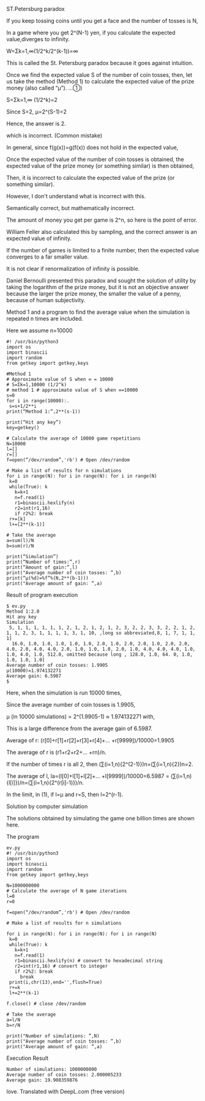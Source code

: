 ST.Petersburg paradox

If you keep tossing coins until you get a face and the number of tosses is N,

In a game where you get 2^(N-1) yen, if you calculate the expected value,diverges to infinity.

W=Σk=1,∞(1/2^k/2^(k-1))=∞

This is called the St. Petersburg paradox because it goes against intuition.

Once we find the expected value S of the number of coin tosses, then, let us take the method (Method 1) to calculate the expected value of the prize money (also called “μ”). ...①)

S=Σk=1,∞ (1/2^k)=2

Since S=2, μ=2^(S-1)=2

Hence, the answer is 2.

which is incorrect. (Common mistake)

In general, since f(g(x))=g(f(x)) does not hold in the expected value,

Once the expected value of the number of coin tosses is obtained, the expected value of the prize money (or something similar) is then obtained,

Then, it is incorrect to calculate the expected value of the prize (or something similar).

However, I don't understand what is incorrect with this.

Semantically correct, but mathematically incorrect.

The amount of money you get per game is 2^n, so here is the point of error.

William Feller also calculated this by sampling, and the correct answer is an expected value of infinity.

If the number of games is limited to a finite number, then the expected value converges to a far smaller value.

It is not clear if renormalization of infinity is possible.

Daniel Bernoulli presented this paradox and sought the solution of utility by taking the logarithm of the prize money, but it is not an objective answer because the larger the prize money, the smaller the value of a penny, because of human subjectivity.

Method 1 and a program to find the average value when the simulation is repeated n times are included.

Here we assume n=10000

```
#! /usr/bin/python3
import os
import binascii
import random
from getkey import getkey,keys

#Method 1
# Approximate value of S when ∞ = 10000
# S=Σk=1,10000 (1/2^k)
# method 1 # approximate value of S when ∞=10000
s=0
for i in range(10000):.
 s=s+1/2**i
print(“Method 1:”,2**(s-1))

print(“Hit any key”)
key=getkey()

# Calculate the average of 10000 game repetitions
N=10000
l=[]
r=[]
f=open(“/dev/random”,'rb') # Open /dev/random

# Make a list of results for n simulations
for i in range(N): for i in range(N): for i in range(N)
 k=0
 while(True): k
   k=k+1
   n=f.read(1)
   r1=binascii.hexlify(n)
   r2=int(r1,16)
   if r2%2: break
 r+=[k]
 l+=[2**(k-1)]

# Take the average
a=sum(l)/N
b=sum(r)/N

print(“Simulation”)
print(“Number of times:”,r)
print(“Amount of gain:”,l)
print("Average number of coin tosses: ”,b)
print(“μ(%d)=%f”%(N,2**(b-1)))
print("Average amount of gain: ”,a)
```

Result of program execution

```
$ ev.py
Method 1:2.0
Hit any key
Simulation
 5, 1, 1, 1, 1, 1, 1, 2, 1, 2, 1, 2, 1, 2, 3, 2, 2, 3, 3, 2, 2, 1, 2, 1, 1, 2, 3, 1, 1, 1, 1, 3, 1, 10, ,long so abbreviated,8, 1, 7, 1, 1, 1]
  16.0, 1.0, 1.0, 1.0, 1.0, 1.0, 2.0, 1.0, 2.0, 2.0, 1.0, 2.0, 2.0, 4.0, 2.0, 4.0, 4.0, 2.0, 1.0, 1.0, 1.0, 2.0, 1.0, 4.0, 4.0, 4.0, 1.0, 1.0, 4.0, 1.0, 512.0, omitted because long , 128.0, 1.0, 64. 0, 1.0, 1.0, 1.0, 1.0]
Average number of coin tosses: 1.9905
μ(10000)=1.974132271
Average gain: 6.5987
$ 
```

Here, when the simulation is run 10000 times,

Since the average number of coin tosses is 1.9905,

μ (in 10000 simulations) = 2^(1.9905-1) ≈ 1.974132271 with,

This is a large difference from the average gain of 6.5987.

Average of r: (r[0]+r[1]+r[2]+r[3]+r[4]+... +r[9999])/10000=1.9905

The average of r is (r1+r2+r2+... +rn)/n.

If the number of times r is all 2, then (∑(i=1,n){2^(2-1)})n=(∑(i=1,n){2})n=2.

The average of l, la=(l[0]+l[1]+l[2]+... +l[9999])/10000=6.5987 = (∑(i=1,n){l[i]})/n=(∑(i=1,n){2^(r[i]-1)})/n.

In the limit, in (1), if l=μ and r=S, then l=2^(r-1).

Solution by computer simulation

The solutions obtained by simulating the game one billion times are shown here.

The program

```
ev.py
#! /usr/bin/python3
import os
import binascii
import random
from getkey import getkey,keys

N=1000000000
# Calculate the average of N game iterations
l=0
r=0

f=open(“/dev/random”,'rb') # Open /dev/random

# Make a list of results for n simulations

for i in range(N): for i in range(N): for i in range(N)
 k=0
 while(True): k
   k=k+1
   n=f.read(1)
   r1=binascii.hexlify(n) # convert to hexadecimal string
   r2=int(r1,16) # convert to integer
   if r2%2: break
     break
 print(i,chr(13),end='',flush=True)
 r+=k
 l+=2**(k-1)

f.close() # close /dev/random

# Take the average
a=l/N
b=r/N

print("Number of simulations: ”,N)
print("Average number of coin tosses: ”,b)
print("Average amount of gain: ”,a)
```

Execution Result

```
Number of simulations: 1000000000
Average number of coin tosses: 2.000005233
Average gain: 19.908359876
```
love.
Translated with DeepL.com (free version)

